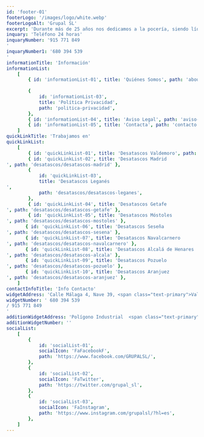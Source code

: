 ```yaml
---
id: 'footer-01'
footerLogo: '/images/logo/white.webp'
footerLogoAlt: 'Grupal SL'
excerpt: 'Durante más de 25 años nos dedicamos a la pocería, siendo líderes entre las mejores empresas de desatascos en Madrid. Ofrecemos no solo los mejores servicios, sino que también somos la empresa de desatrancos más económica de Madrid.'
inquary: 'Teléfono 24 horas'
inquaryNumber: '915 771 849
'
inquaryNumber1: '680 394 539
'
informationTitle: 'Información'
informationList:
    [
        { id: 'informationList-01', title: 'Quiénes Somos', path: 'about' },
        
        {
            id: 'informationList-03',
            title: 'Política Privacidad',
            path: 'politica-privacidad',
        },
        { id: 'informationList-04', title: 'Aviso Legal', path: 'aviso-legal' },
        { id: 'informationList-05', title: 'Contacta', path: 'contacto' },
    ]
quickLinkTitle: 'Trabajamos en'
quickLinkList:
    [
        { id: 'quickLinkList-01', title: 'Desatascos Valdemoro', path: 'desatascos/desatascos-valdemoro' },
        { id: 'quickLinkList-02', title: 'Desatascos Madrid
', path: 'desatascos/desatascos-madrid' },
        {
            id: 'quickLinkList-03',
            title: 'Desatascos Leganés
',
            path: 'desatascos/desatascos-leganes',
        },
        { id: 'quickLinkList-04', title: 'Desatascos Getafe
', path: 'desatascos/desatascos-getafe' },
        { id: 'quickLinkList-05', title: 'Desatascos Móstoles
', path: 'desatascos/desatascos-mostoles' },
       { id: 'quickLinkList-06', title: 'Desatascos Seseña
', path: 'desatascos/desatascos-sesena' },
       { id: 'quickLinkList-07', title: 'Desatascos Navalcarnero
', path: 'desatascos/desatascos-navalcarnero' },
       { id: 'quickLinkList-08', title: 'Desatascos Alcalá de Henares
', path: 'desatascos/desatascos-alcala' },
       { id: 'quickLinkList-09', title: 'Desatascos Pozuelo
', path: 'desatascos/desatascos-pozuelo' },
       { id: 'quickLinkList-10', title: 'Desatascos Aranjuez
', path: 'desatascos/desatascos-aranjuez' },
    ]
contactInfoTitle: 'Info Contacto'
widgetAddress: 'Calle Málaga 4, Nave 39, <span class="text-primary">Valdemoro, Madrid</span>'
widgetNumber: ' 680 394 539
/ 915 771 849
'
additionWidgetAddress: 'Polígono Industrial  <span class="text-primary">La Carrehuela</span>'
additionWidgetNumber: ''
socialList:
    [
        {
            id: 'socialList-01',
            socialIcon: 'FaFacebookF',
            path: 'https://www.facebook.com/GRUPALSL/',
        },
        {
            id: 'socialList-02',
            socialIcon: 'FaTwitter',
            path: 'https://twitter.com/grupal_sl',
        },
        {
            id: 'socialList-03',
            socialIcon: 'FaInstagram',
            path: 'https://www.instagram.com/grupalsl/?hl=es',
        },
    ]
---
```

